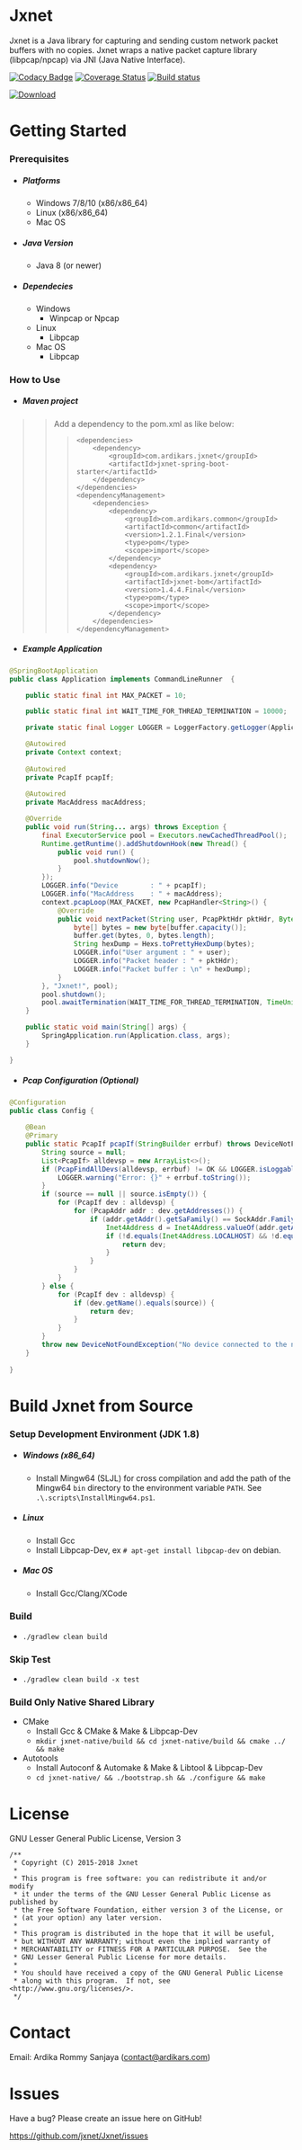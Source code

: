 
Jxnet
=====

Jxnet is a Java library for capturing and sending custom network packet buffers with no copies.
Jxnet wraps a native packet capture library (libpcap/npcap) via JNI (Java Native Interface).

[![Codacy Badge](https://api.codacy.com/project/badge/Grade/4d6ca7f3d9214098b1436990ac76a6cd)](https://www.codacy.com/project/jxnet/Jxnet/dashboard?utm_source=github.com&amp;utm_medium=referral&amp;utm_content=jxnet/Jxnet&amp;utm_campaign=Badge_Grade_Dashboard)
[![Coverage Status](https://coveralls.io/repos/github/jxnet/Jxnet/badge.svg?branch=)](https://coveralls.io/github/jxnet/Jxnet?branch=)
[![Build status](https://ci.appveyor.com/api/projects/status/ev4t6t1ssacwj18j?svg=true)](https://ci.appveyor.com/project/jxnet/jxnet)

[ ![Download](https://api.bintray.com/packages/ardikars/maven/com.ardikars.jxnet/images/download.svg?version=1.4.4.Final) ](https://bintray.com/ardikars/maven/com.ardikars.jxnet/1.4.4.Final/link)


Getting Started
===============

### Prerequisites

  - ##### Platforms
    - Windows 7/8/10 (x86/x86_64)
    - Linux (x86/x86_64)
    - Mac OS
  - ##### Java Version
    - Java 8 (or newer)
  - ##### Dependecies
    - Windows
      - Winpcap or Npcap
    - Linux
      - Libpcap
    - Mac OS
      - Libpcap


### How to Use

  - ##### Maven project
>> Add a dependency to the pom.xml as like below:
>>>
>>> ```
>>> <dependencies>
>>>     <dependency>
>>>         <groupId>com.ardikars.jxnet</groupId>
>>>         <artifactId>jxnet-spring-boot-starter</artifactId>
>>>     </dependency>
>>> </dependencies>
>>> <dependencyManagement>
>>>     <dependencies>
>>>         <dependency>
>>>             <groupId>com.ardikars.common</groupId>
>>>             <artifactId>common</artifactId>
>>>             <version>1.2.1.Final</version>
>>>             <type>pom</type>
>>>             <scope>import</scope>
>>>         </dependency>
>>>         <dependency>
>>>             <groupId>com.ardikars.jxnet</groupId>
>>>             <artifactId>jxnet-bom</artifactId>
>>>             <version>1.4.4.Final</version>
>>>             <type>pom</type>
>>>             <scope>import</scope>
>>>         </dependency>
>>>     </dependencies>
>>> </dependencyManagement>
>>>```
  - ##### Example Application
  
```java
@SpringBootApplication
public class Application implements CommandLineRunner  {

    public static final int MAX_PACKET = 10;

    public static final int WAIT_TIME_FOR_THREAD_TERMINATION = 10000;

    private static final Logger LOGGER = LoggerFactory.getLogger(Application.class.getName());

    @Autowired
    private Context context;
    
    @Autowired
    private PcapIf pcapIf;
    
    @Autowired
    private MacAddress macAddress;

    @Override
    public void run(String... args) throws Exception {
        final ExecutorService pool = Executors.newCachedThreadPool();
        Runtime.getRuntime().addShutdownHook(new Thread() {
            public void run() {
                pool.shutdownNow();
            }
        });
        LOGGER.info("Device        : " + pcapIf);
        LOGGER.info("MacAddress    : " + macAddress);
        context.pcapLoop(MAX_PACKET, new PcapHandler<String>() {
            @Override
            public void nextPacket(String user, PcapPktHdr pktHdr, ByteBuffer buffer) {
                byte[] bytes = new byte[buffer.capacity()];
                buffer.get(bytes, 0, bytes.length);
                String hexDump = Hexs.toPrettyHexDump(bytes);
                LOGGER.info("User argument : " + user);
                LOGGER.info("Packet header : " + pktHdr);
                LOGGER.info("Packet buffer : \n" + hexDump);
            }
        }, "Jxnet!", pool);
		pool.shutdown();
		pool.awaitTermination(WAIT_TIME_FOR_THREAD_TERMINATION, TimeUnit.MICROSECONDS);
    }

    public static void main(String[] args) {
        SpringApplication.run(Application.class, args);
    }

}
```
  - ##### Pcap Configuration (Optional)
  
```java
@Configuration
public class Config {
    
    @Bean
    @Primary
    public static PcapIf pcapIf(StringBuilder errbuf) throws DeviceNotFoundException {
        String source = null;
        List<PcapIf> alldevsp = new ArrayList<>();
        if (PcapFindAllDevs(alldevsp, errbuf) != OK && LOGGER.isLoggable(Level.WARNING)) {
            LOGGER.warning("Error: {}" + errbuf.toString());
        }
        if (source == null || source.isEmpty()) {
            for (PcapIf dev : alldevsp) {
                for (PcapAddr addr : dev.getAddresses()) {
                    if (addr.getAddr().getSaFamily() == SockAddr.Family.AF_INET && addr.getAddr().getData() != null) {
                        Inet4Address d = Inet4Address.valueOf(addr.getAddr().getData());
                        if (!d.equals(Inet4Address.LOCALHOST) && !d.equals(Inet4Address.ZERO)) {
                            return dev;
                        }
                    }
                }
            }
        } else {
            for (PcapIf dev : alldevsp) {
                if (dev.getName().equals(source)) {
                    return dev;
                }
            }
        }
        throw new DeviceNotFoundException("No device connected to the network.");
    }
    
}
```

Build Jxnet from Source
=============================

### Setup Development Environment (JDK 1.8)
  - ##### Windows (x86_64)
    - Install Mingw64 (SLJL) for cross compilation and add the path of the Mingw64 ```bin``` directory to the environment variable ```PATH```. See ```.\.scripts\InstallMingw64.ps1```.
  - ##### Linux
    - Install Gcc
    - Install Libpcap-Dev, ex ```# apt-get install libpcap-dev``` on debian.
  - ##### Mac OS
    - Install Gcc/Clang/XCode

### Build
   - ```./gradlew clean build```
   
### Skip Test
   - ```./gradlew clean build -x test```



### Build Only Native Shared Library
  - CMake
    - Install Gcc & CMake & Make & Libpcap-Dev
    - ```mkdir jxnet-native/build && cd jxnet-native/build && cmake ../ && make```
  - Autotools
    - Install Autoconf & Automake & Make & Libtool & Libpcap-Dev
    - ```cd jxnet-native/ && ./bootstrap.sh && ./configure && make```


License
=======

GNU Lesser General Public License, Version 3

```
/**
 * Copyright (C) 2015-2018 Jxnet
 *
 * This program is free software: you can redistribute it and/or modify
 * it under the terms of the GNU Lesser General Public License as published by
 * the Free Software Foundation, either version 3 of the License, or
 * (at your option) any later version.
 *
 * This program is distributed in the hope that it will be useful,
 * but WITHOUT ANY WARRANTY; without even the implied warranty of
 * MERCHANTABILITY or FITNESS FOR A PARTICULAR PURPOSE.  See the
 * GNU Lesser General Public License for more details.
 *
 * You should have received a copy of the GNU General Public License
 * along with this program.  If not, see <http://www.gnu.org/licenses/>.
 */
```

Contact
=======

Email: Ardika Rommy Sanjaya (contact@ardikars.com)


Issues
======

Have a bug? Please create an issue here on GitHub!

https://github.com/jxnet/Jxnet/issues
